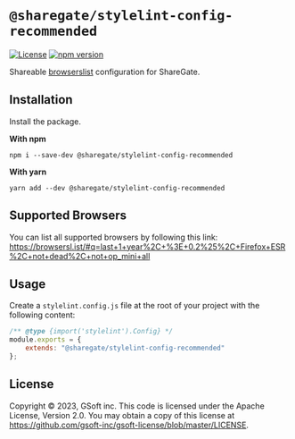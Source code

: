 # `@sharegate/stylelint-config-recommended`

[![License](https://img.shields.io/badge/License-Apache_2.0-blue.svg)](../../LICENSE.md) [![npm version](https://badge.fury.io/js/@sharegate%2Fstylelint-config-recommended.svg)](https://badge.fury.io/js/@sharegate%2Fstylelint-config-recommended.svg)


Shareable [browserslist](https://github.com/browserslist/browserslist) configuration for ShareGate.

## Installation

Install the package.

**With npm**
```shell
npm i --save-dev @sharegate/stylelint-config-recommended
```

**With yarn**
```shell
yarn add --dev @sharegate/stylelint-config-recommended
```

## Supported Browsers

You can list all supported browsers by following this link:
https://browsersl.ist/#q=last+1+year%2C+%3E+0.2%25%2C+Firefox+ESR%2C+not+dead%2C+not+op_mini+all

## Usage

Create a `stylelint.config.js` file at the root of your project with the following content:
```js
/** @type {import('stylelint').Config} */
module.exports = {
    extends: "@sharegate/stylelint-config-recommended"
};
```

## License

Copyright © 2023, GSoft inc. This code is licensed under the Apache License, Version 2.0. You may obtain a copy of this license at https://github.com/gsoft-inc/gsoft-license/blob/master/LICENSE.